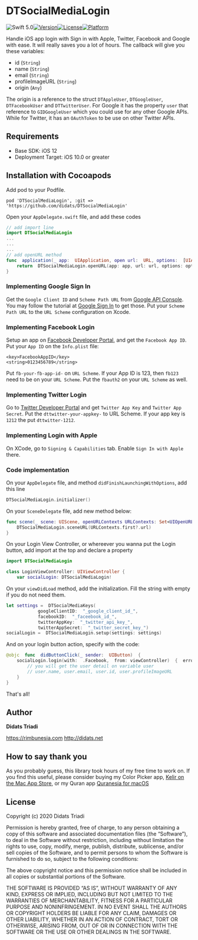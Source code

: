 
# DTSocialMediaLogin

![Swift 5.0](https://img.shields.io/badge/Swift-5.0-orange.svg)[![Version](https://img.shields.io/cocoapods/v/DTSocialMediaLogin.svg?style=flat)](http://cocoapods.org/pods/DTSocialMediaLogin)[![License](https://img.shields.io/cocoapods/l/DTSocialMediaLogin.svg?style=flat)](http://cocoapods.org/pods/DTSocialMediaLogin)[![Platform](https://img.shields.io/cocoapods/p/DTSocialMediaLogin?style=flat)](http://cocoapods.org/pods/DTSocialMediaLogin)

Handle iOS app login with Sign in with Apple, Twitter, Facebook and Google with ease. It will really saves you a lot of hours. The callback will give you these variables:

* id (`String`)
* name (`String`)
* email (`String`)
* profileImageURL (`String`)
* origin (`Any`)

The origin is a reference to the struct `DTAppleUser`, `DTGoogleUser`, `DTFacebookUser` and `DTTwitterUser`. For Google it has the property `user` that reference to `GIDGoogleUser` which you could use for any other Google APIs. While for Twitter, it has an `OAuthToken` to be use on other Twitter APIs.

## Requirements
* Base SDK: iOS 12
* Deployment Target: iOS 10.0 or greater

## Installation with Cocoapods

Add pod to your Podfile.
```
pod 'DTSocialMediaLogin', :git => 'https://github.com/didats/DTSocialMediaLogin'
```

Open your `AppDelegate.swift` file, and add these codes
```swift
// add import line
import DTSocialMediaLogin
...
...
...
// add openURL method
func  application(_ app:  UIApplication, open url:  URL, options:  [UIApplication.OpenURLOptionsKey  :  Any]  =  [:])  ->  Bool  {
	return  DTSocialMediaLogin.openURL(app: app, url: url, options: options) 
}
```

### Implementing Google Sign In
Get the `Google Client ID` and `Scheme Path URL` from [Google API Console](https://console.developers.google.com/). You may follow the tutorial at [Google Sign In](https://developers.google.com/identity/sign-in/ios/) to get those. Put your `Scheme Path URL` to the `URL Scheme` configuration on Xcode.

### Implementing Facebook Login
Setup an app on [Facebook Developer Portal](https://facebook.com/developer), and get the `Facebook App ID`. Put your `App ID` on the `Info.plist` file:
```
<key>FacebookAppID</key>
<string>0123456789</string>
```

Put `fb-your-fb-app-id-` on `URL Scheme`. If your App ID is 123, then `fb123` need to be on your `URL Scheme`. Put the `fbauth2` on your `URL Scheme` as well.

### Implementing Twitter Login
Go to [Twitter Developer Portal](https://developer.twitter.com/) and get `Twitter App Key` and `Twitter App Secret`. Put the `dttwitter-your-appkey-` to URL Scheme. If your app key is `1212` the put `dttwitter-1212`.

### Implementing Login with Apple
On XCode, go to `Signing & Capabilities` tab. Enable `Sign In with Apple` there.

### Code implementation
On your `AppDelegate` file, and method `didFinishLaunchingWithOptions`, add this line
```swift
DTSocialMediaLogin.initializer()
```

On your `SceneDelegate` file, add new method below:
```swift
func scene(_ scene: UIScene, openURLContexts URLContexts: Set<UIOpenURLContext>) {
    DTSocialMediaLogin.sceneURL(URLContexts.first?.url)
}
```

On your Login View Controller, or whereever you wanna put the Login button, add import at the top and declare a property
```swift
import DTSocialMediaLogin

class LoginViewController: UIViewController {
	var socialLogin: DTSocialMediaLogin!
```

On your `viewDidLoad` method, add the initialization. Fill the string with empty if you do not need them.

```swift
let settings =  DTSocialMediaKeys(
			googleClientID:  "_google_client_id_", 
			facebookID:  "_faceebook_id_", 
			twitterAppKey:  "_twitter_api_key_", 
			twitterAppSecret:  "_twitter_secret_key_") 
socialLogin =  DTSocialMediaLogin.setup(settings: settings)
```

And on your login button action, specify with the code:
```swift
@objc  func  didButtonClick(_ sender:  UIButton)  {
	socialLogin.login(with:  .Facebook,  from: viewController)  {  error, user  in  
		// you will get the user detail on variable user  
		// user.name, user.email, user.id, user.profileImageURL  
	}  
}
```

That's all!

## Author

**Didats Triadi**

https://rimbunesia.com
http://didats.net

  

## How to say thank you

As you probably guess, this library took hours of my free time to work on. If you find this useful, please consider buying my Color Picker app, [‎Kelir on the Mac App Store](https://apps.apple.com/us/app/kelir-pro/id1186597992?mt=12), or my Quran app [Quranesia for macOS](https://rimbunesia.com/apps/quranesia-mac)

## License

Copyright (c) 2020 Didats Triadi

Permission is hereby granted, free of charge, to any person obtaining a copy of this software and associated documentation files (the “Software”), to deal in the Software without restriction, including without limitation the rights to use, copy, modify, merge, publish, distribute, sublicense, and/or sell copies of the Software, and to permit persons to whom the Software is furnished to do so, subject to the following conditions:

The above copyright notice and this permission notice shall be included in all copies or substantial portions of the Software.

THE SOFTWARE IS PROVIDED “AS IS”, WITHOUT WARRANTY OF ANY KIND, EXPRESS OR IMPLIED, INCLUDING BUT NOT LIMITED TO THE WARRANTIES OF MERCHANTABILITY, FITNESS FOR A PARTICULAR PURPOSE AND NONINFRINGEMENT. IN NO EVENT SHALL THE AUTHORS OR COPYRIGHT HOLDERS BE LIABLE FOR ANY CLAIM, DAMAGES OR OTHER LIABILITY, WHETHER IN AN ACTION OF CONTRACT, TORT OR OTHERWISE, ARISING FROM, OUT OF OR IN CONNECTION WITH THE SOFTWARE OR THE USE OR OTHER DEALINGS IN THE SOFTWARE.
